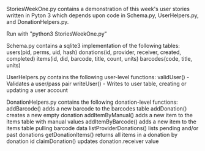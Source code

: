 StoriesWeekOne.py contains a demonstration of this week's user stories written in Pyton 3 which depends upon code in Schema.py, UserHelpers.py, and DonationHelpers.py. 

Run with "python3 StoriesWeekOne.py"

Schema.py contains a sqlite3 implementation of the following tables: 
	users(pid, perms, uid, hash) 
	donations(id, provider, receiver, created, completed) 
	items(id, did, barcode, title, count, units)
	barcodes(code, title, units)

UserHelpers.py contains the following user-level functions: 
	validUser() - Validates a user/pass pair
	writeUser() - Writes to user table, creating or updating a user account

DonationHelpers.py contains the following donation-level functions:
	addBarcode() adds a new barcode to the barcodes table 
	addDonation() creates a new empty donation 
	addItemByManual() adds a new item to the items table with manual values 
	addItemByBarcode() adds a new item to the items table pulling barcode data 
	listProviderDonations() lists pending and/or past donations
	getDonationItems() returns all items in a donation by donation id 
	claimDonation() updates donation.receiver value 
